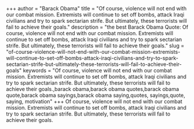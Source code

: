 +++
author = "Barack Obama"
title = "Of course, violence will not end with our combat mission. Extremists will continue to set off bombs, attack Iraqi civilians and try to spark sectarian strife. But ultimately, these terrorists will fail to achieve their goals."
description = "the best Barack Obama Quote: Of course, violence will not end with our combat mission. Extremists will continue to set off bombs, attack Iraqi civilians and try to spark sectarian strife. But ultimately, these terrorists will fail to achieve their goals."
slug = "of-course-violence-will-not-end-with-our-combat-mission-extremists-will-continue-to-set-off-bombs-attack-iraqi-civilians-and-try-to-spark-sectarian-strife-but-ultimately-these-terrorists-will-fail-to-achieve-their-goals"
keywords = "Of course, violence will not end with our combat mission. Extremists will continue to set off bombs, attack Iraqi civilians and try to spark sectarian strife. But ultimately, these terrorists will fail to achieve their goals.,barack obama,barack obama quotes,barack obama quote,barack obama sayings,barack obama saying,quotes, sayings,quote, saying, motivation"
+++
Of course, violence will not end with our combat mission. Extremists will continue to set off bombs, attack Iraqi civilians and try to spark sectarian strife. But ultimately, these terrorists will fail to achieve their goals.
